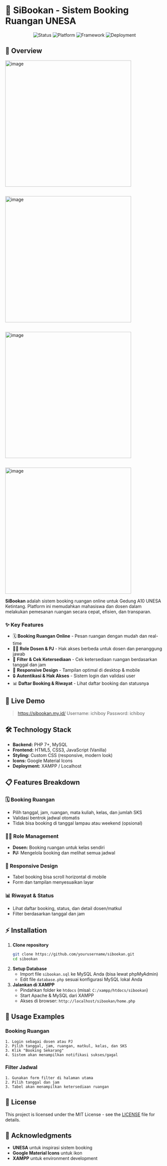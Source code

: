# 🏫 SiBookan - Sistem Booking Ruangan UNESA

<div align="center">
  <img src="https://img.shields.io/badge/Status-Live%20Production-brightgreen" alt="Status">
  <img src="https://img.shields.io/badge/Platform-Web-blue" alt="Platform">
  <img src="https://img.shields.io/badge/Framework-PHP%20%7C%20MySQL-orange" alt="Framework">
  <img src="https://img.shields.io/badge/Deployment-Localhost%20%2F%20XAMPP-purple" alt="Deployment">
</div>

## 🎯 Overview
<div style="display: flex; gap: 30px; flex-wrap: wrap;">
<img width="400"  alt="image" src="https://github.com/user-attachments/assets/f5dc8be8-09c5-4cac-a595-16b70cf6c542" />
<img width="400"  alt="image" src="https://github.com/user-attachments/assets/3f876548-cccd-45ea-919d-ddd62c908622" />
<img width="400"  alt="image" src="https://github.com/user-attachments/assets/1af0807a-9444-403e-8833-8ea3ab3493e8" />
<img width="400"  alt="image" src="https://github.com/user-attachments/assets/27e3651e-382c-4481-9047-5932a7f81a1a" />

</div>

**SiBookan** adalah sistem booking ruangan online untuk Gedung A10 UNESA Ketintang. Platform ini memudahkan mahasiswa dan dosen dalam melakukan pemesanan ruangan secara cepat, efisien, dan transparan.

### ✨ Key Features

- 🗓️ **Booking Ruangan Online** - Pesan ruangan dengan mudah dan real-time
- 👨‍🏫 **Role Dosen & PJ** - Hak akses berbeda untuk dosen dan penanggung jawab
- 📅 **Filter & Cek Ketersediaan** - Cek ketersediaan ruangan berdasarkan tanggal dan jam
- 📱 **Responsive Design** - Tampilan optimal di desktop & mobile
- 🔒 **Autentikasi & Hak Akses** - Sistem login dan validasi user
- 📊 **Daftar Booking & Riwayat** - Lihat daftar booking dan statusnya

## 🚀 Live Demo

> https://sibookan.my.id/
> Username: ichiboy
> Password: ichiboy

## 🛠️ Technology Stack

- **Backend:** PHP 7+, MySQL
- **Frontend:** HTML5, CSS3, JavaScript (Vanilla)
- **Styling:** Custom CSS (responsive, modern look)
- **Icons:** Google Material Icons
- **Deployment:** XAMPP / Localhost

## 📋 Features Breakdown

### 🗓️ Booking Ruangan
- Pilih tanggal, jam, ruangan, mata kuliah, kelas, dan jumlah SKS
- Validasi bentrok jadwal otomatis
- Tidak bisa booking di tanggal lampau atau weekend (opsional)

### 👨‍🏫 Role Management
- **Dosen:** Booking ruangan untuk kelas sendiri
- **PJ:** Mengelola booking dan melihat semua jadwal

### 📱 Responsive Design
- Tabel booking bisa scroll horizontal di mobile
- Form dan tampilan menyesuaikan layar

### 📊 Riwayat & Status
- Lihat daftar booking, status, dan detail dosen/matkul
- Filter berdasarkan tanggal dan jam

## ⚡ Installation

1. **Clone repository**
   ```bash
   git clone https://github.com/yourusername/sibookan.git
   cd sibookan
   ```
2. **Setup Database**
   - Import file `sibookan.sql` ke MySQL Anda (bisa lewat phpMyAdmin)
   - Edit file `database.php` sesuai konfigurasi MySQL lokal Anda
3. **Jalankan di XAMPP**
   - Pindahkan folder ke `htdocs` (misal: `C:/xampp/htdocs/sibookan`)
   - Start Apache & MySQL dari XAMPP
   - Akses di browser: `http://localhost/sibookan/home.php`

## 🎯 Usage Examples

### Booking Ruangan
```
1. Login sebagai dosen atau PJ
2. Pilih tanggal, jam, ruangan, matkul, kelas, dan SKS
3. Klik "Booking Sekarang"
4. Sistem akan menampilkan notifikasi sukses/gagal
```

### Filter Jadwal
```
1. Gunakan form filter di halaman utama
2. Pilih tanggal dan jam
3. Tabel akan menampilkan ketersediaan ruangan
```

## 📝 License

This project is licensed under the MIT License - see the [LICENSE](LICENSE) file for details.

## 🙏 Acknowledgments

- **UNESA** untuk inspirasi sistem booking
- **Google Material Icons** untuk ikon
- **XAMPP** untuk environment development 
